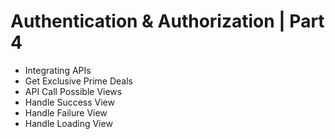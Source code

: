 # Authentication & Authorization | Part 4

 - Integrating APIs
  - Get Exclusive Prime Deals
 - API Call Possible Views
  - Handle Success View
  - Handle Failure View
  - Handle Loading View
